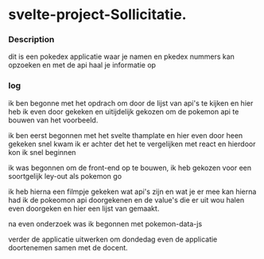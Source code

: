 # svelte-project-Sollicitatie.

### Description

dit is een pokedex applicatie waar je namen en pkedex nummers kan opzoeken en met de api haal je informatie op

### log
 
ik ben begonne met het opdrach om door de lijst van api's te kijken en hier heb ik even door gekeken en uitijdelijk gekozen om de pokemon api te bouwen van het voorbeeld.

ik ben eerst begonnen met het svelte thamplate en hier even door heen gekeken 
snel kwam ik er achter det het te vergelijken met react en hierdoor kon ik snel beginnen

ik was begonnen om de front-end op te bouwen, ik heb gekozen voor een soortgelijk ley-out als pokemon go

ik heb hierna een filmpje gekeken wat api's zijn en wat je er mee kan hierna had ik de pokeomon api doorgekenen en de value's die er uit wou halen even doorgeken
en hier een lijst van gemaakt.

na even onderzoek was ik begonnen met pokemon-data-js

verder de applicatie uitwerken om dondedag even de applicatie doortenemen samen met de docent.



